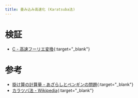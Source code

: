 ```yaml
---
title: 畳み込み高速化 (Karatsuba法)
---
```




# 検証

* [C - 高速フーリエ変換](https://beta.atcoder.jp/contests/atc001/submissions/3369157){:target="_blank"}<!--_-->

# 参考

* [掛け算の計算量 - あざらしとペンギンの問題](http://azapen6.hatenablog.com/entry/2014/03/30/221738){:target="_blank"}<!--_-->
* [カラツバ法 - Wikipedia](https://ja.wikipedia.org/wiki/カラツバ法){:target="_blank"}<!--_-->

